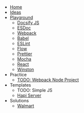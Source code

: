 * [Home](/)
* [Ideas](play/test.npm/)
* [Playground](play/)
  * [Docsify JS](play/test.docsify/docs/)
  * [ESDoc](play/test.esdoc/)
  * [Webpack](play/test.webpack/)
  * [Babel](play/test.babel/)
  * [ESLint](play/test.eslint/)
  * [Flow](play/test.flow/)
  * [Prettier](play/test.prettier/)
  * [Mocha](play/test.mocha/)
  * [React](play/test.react/)
  * [Winston](play/test.winston/)
* Practice
  * [TODO: Webpack Node Project](/practice/webpack.node/)
* Templates
  * TODO: Simple JS
  * [Hapi Server](https://devlinjunker.github.io/template.node.hapi/)
* Solutions
  * [Walmart](sol/walmart.md)
